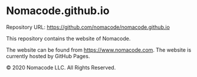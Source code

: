 # Nomacode.github.io
Repository URL: https://github.com/nomacode/nomacode.github.io

This repository contains the website of Nomacode.

The website can be found from https://www.nomacode.com. The website is currently hosted by GitHub Pages.

© 2020 Nomacode LLC. All Rights Reserved.
